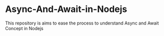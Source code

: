 # Async-And-Await-in-Nodejs

This repository is aims to ease the process to understand Async and Await Concept in Nodejs
